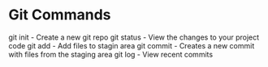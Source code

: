 # Git Commands

git init - Create a new git repo
git status - View the changes to your project code
git add - Add files to stagin area
git commit - Creates a new commit with files from the staging area
git log - View recent commits

